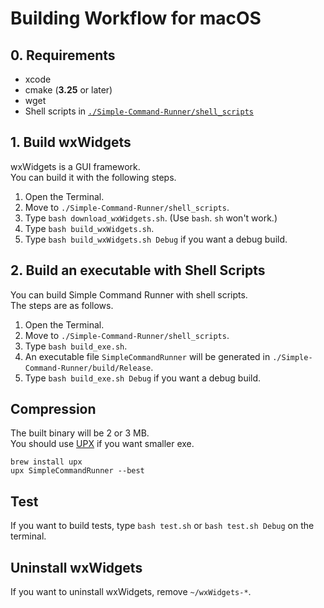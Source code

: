# Building Workflow for macOS

## 0. Requirements

-   xcode
-   cmake (**3.25** or later)
-   wget
-   Shell scripts in [`./Simple-Command-Runner/shell_scripts`](../shell_scripts)

## 1. Build wxWidgets

wxWidgets is a GUI framework.  
You can build it with the following steps.

1.  Open the Terminal.
2.  Move to `./Simple-Command-Runner/shell_scripts`.
3.  Type `bash download_wxWidgets.sh`. (Use `bash`. `sh` won't work.)
4.  Type `bash build_wxWidgets.sh`.
5.  Type `bash build_wxWidgets.sh Debug` if you want a debug build.

## 2. Build an executable with Shell Scripts

You can build Simple Command Runner with shell scripts.  
The steps are as follows.  

1.  Open the Terminal.
2.  Move to `./Simple-Command-Runner/shell_scripts`.
3.  Type `bash build_exe.sh`.
4.  An executable file `SimpleCommandRunner` will be generated in `./Simple-Command-Runner/build/Release`.
5.  Type `bash build_exe.sh Debug` if you want a debug build.

## Compression

The built binary will be 2 or 3 MB.  
You should use [UPX](https://github.com/upx/upx) if you want smaller exe.  

```
brew install upx
upx SimpleCommandRunner --best
```

## Test

If you want to build tests, type `bash test.sh` or `bash test.sh Debug` on the terminal.

## Uninstall wxWidgets

If you want to uninstall wxWidgets, remove `~/wxWidgets-*`.
